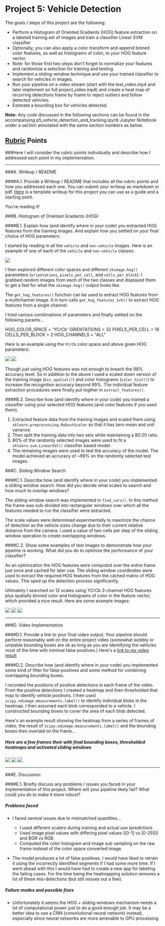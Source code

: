 # Project 5: Vehicle Detection

The goals / steps of this project are the following:

* Perform a Histogram of Oriented Gradients (HOG) feature extraction on a labeled training set of images and train a classifier Linear SVM classifier
* Optionally, you can also apply a color transform and append binned color features, as well as histograms of color, to your HOG feature vector. 
* Note: for those first two steps don't forget to normalize your features and randomize a selection for training and testing.
* Implement a sliding-window technique and use your trained classifier to search for vehicles in images.
* Run your pipeline on a video stream (start with the test_video.mp4 and later implement on full project_video.mp4) and create a heat map of recurring detections frame by frame to reject outliers and follow detected vehicles.
* Estimate a bounding box for vehicles detected.

**Note:** Any code discussed in the following sections can be found in the accompanying p5_vehicle_detection_and_tracking.ipynb Jupyter Notebook under a section annotated with the same section numbers as below.


## [Rubric](https://review.udacity.com/#!/rubrics/513/view) Points
###Here I will consider the rubric points individually and describe how I addressed each point in my implementation.  

---
###A. Writeup / README

####A.1. Provide a Writeup / README that includes all the rubric points and how you addressed each one.  You can submit your writeup as markdown or pdf.  [Here](https://github.com/udacity/CarND-Vehicle-Detection/blob/master/writeup_template.md) is a template writeup for this project you can use as a guide and a starting point.  

You're reading it!

###B. Histogram of Oriented Gradients (HOG)

####B.1. Explain how (and identify where in your code) you extracted HOG features from the training images. And explain how you settled on your final choice of HOG parameters.

I started by reading in all the `vehicle` and `non-vehicle` images.  Here is an example of one of each of the `vehicle` and `non-vehicle` classes:

![](output_images/sample_input.jpg)

I then explored different color spaces and different `skimage.hog()` parameters (`orientations`, `pixels_per_cell`, and `cells_per_block`).  I grabbed random images from each of the two classes and displayed them to get a feel for what the `skimage.hog()` output looks like.

The `get_hog_features()` function can be used to extract HOG features from a multichannel image. It in turn calls `get_hog_features_1ch()` to extract HOG features from a single channel.

I tried various combinations of parameters and finally settled on the following params...

HOG_COLOR_SPACE = 'YCrCb'
ORIENTATIONS = 32
PIXELS_PER_CELL = 16
CELLS_PER_BLOCK = 2
HOG_CHANNELS = "ALL"

Here is an example using the `YCrCb` color space and above given HOG parameters:


![](output_images/sample_hog_viz1.jpg)
![](output_images/sample_hog_viz2.jpg)


Though just using HOG features was not enough to breach the 98% accuracy level. So in addition to the above I used a scaled down version of the training image (`bin_spatial()`) and color histograms (`color_hist()`) to increase the recognition accuracy beyond 99%. The individual feature extraction procedures were finally put togther in `extract_features()`.

####B.2. Describe how (and identify where in your code) you trained a classifier using your selected HOG features (and color features if you used them).

1. Extracted feature data from the training images and scaled them using `sklearn.preprocessing.RobustScaler` so that it has zero mean and unit variance.
2. Then split the training data into two sets while maintaining a 80:20 ratio. 
3. 80% of the randomly selected images were used to fit a `sklearn.svm.LinearSVC()` classifier based model.
4. The remaining images were used to test the accuracy of the model. The model achieved an accuracy of ~99% on the randomly selected test images.


###C. Sliding Window Search

####C.1. Describe how (and identify where in your code) you implemented a sliding window search. How did you decide what scales to search and how much to overlap windows?

The sliding window search was implemented in `find_cars()`. In this method the frame was sub-divided into rectangular windows over which all the features needed to run the classifier were extracted.

The scale values were determined experimentally to maximize the chance of detection as the vehicle sizes change due to their current relative distance from the camera. I used a value of two cells per step of the sliding window operation to create overlapping windows.

####C.2. Show some examples of test images to demonstrate how your pipeline is working.  What did you do to optimize the performance of your classifier?

As an optimization the HOG features were computed over the entire frame just once and cached for later use. The sliding window coordinates were used to extract the required HOG features from the cached matrix of HOG values. This sped up the detection process significantly.

Ultimately I searched on 12 scales using YCrCb 3-channel HOG features plus spatially binned color and histograms of color in the feature vector, which provided a nice result. Here are some example images:

![](output_images/post_detection_test3.jpg)
![](output_images/post_detection_test4.jpg)
![](output_images/post_detection_test6.jpg)

---

###D. Video Implementation

####D.1. Provide a link to your final video output.  Your pipeline should perform reasonably well on the entire project video (somewhat wobbly or unstable bounding boxes are ok as long as you are identifying the vehicles most of the time with minimal false positives.)
Here's a [link to my video result](output_videos/project_video_annotated.mp4)


####D.2. Describe how (and identify where in your code) you implemented some kind of filter for false positives and some method for combining overlapping bounding boxes.

I recorded the positions of positive detections in each frame of the video.  From the positive detections I created a heatmap and then thresholded that map to identify vehicle positions.  I then used `scipy.ndimage.measurements.label()` to identify individual blobs in the heatmap.  I then assumed each blob corresponded to a vehicle.  I constructed bounding boxes to cover the area of each blob detected.  

Here's an example result showing the heatmap from a series of frames of video, the result of `scipy.ndimage.measurements.label()` and the bounding boxes then overlaid on the frame...

##### Here are a few frames their with final bounding boxes, thresholded heatmaps and activated sliding windows

![](output_images/heatmap_frames/01.jpg)
![](output_images/heatmap_frames/02.jpg)
![](output_images/heatmap_frames/03.jpg)


---

###E. Discussion

####E.1. Briefly discuss any problems / issues you faced in your implementation of this project.  Where will your pipeline likely fail?  What could you do to make it more robust?

##### Problems faced
- I faced several issues due to mismatched quantities...
    - I used different scalers during training and actual use (prediction).
    - Used image pixel values with differing pixel values ([0-1] vs [0-255]) and BGR vs RGB.
    - Computed the color histogram and image sub sampling on the raw frame instead of the color space converted image.

- The model produces a lot of false positives. I would have liked to retrain it using the incorrectly identified segments if I had some more time. If I went ahead with this I would have had to create a new app for labeling the failing cases. For the time being the heatmapping solution removes a lot of these mis-detections (but still misses out a few).

##### Failure modes and possible fixes
- Unfortunately it seems the HOG + sliding windows mechanism needs a lot of computational power just to do a good enough job. It may be a better idea to use a CNN (convolutional neural network) instead, especially since neural networks are more amenable to GPU processing.
